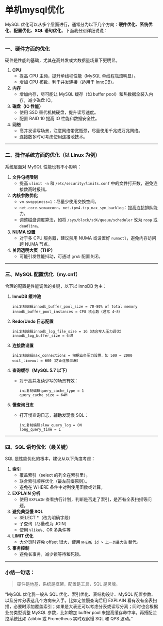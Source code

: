 # 单机mysql优化

MySQL 优化可以从多个层面进行，通常分为以下几个方向：**硬件优化、系统优化、配置优化、SQL 语句优化**。下面我分别详细说说：

------

### 一、硬件方面的优化

硬件是性能的基础，尤其在高并发或大数据量场景下更明显。

1. **CPU**
   - 提高 CPU 主频，提升单线程性能（MySQL 单线程瓶颈明显）。
   - 增加 CPU 核数，利于并发连接（适用于 InnoDB）。
2. **内存**
   - 增加内存，尽可能让 MySQL 缓存（如 buffer pool）和热数据全装入内存，减少磁盘 IO。
3. **磁盘（IO 性能）**
   - 使用 SSD 替代机械硬盘，提升读写速度。
   - 配置 RAID 10 提高 IO 性能和数据安全性。
4. **网络**
   - 高并发读写场景，注意网络带宽瓶颈，尽量使用千兆或万兆网络。
   - 连接数多时可考虑使用连接池技术。

------

### 二、操作系统方面的优化（以 Linux 为例）

系统层面对 MySQL 性能也有不小影响：

1. **文件句柄限制**
   - 提高 `ulimit -n` 和 `/etc/security/limits.conf` 中的文件打开数，避免连接数高时报错。
2. **内核参数优化**
   - `vm.swappiness=1`：尽量少使用交换空间。
   - `net.core.somaxconn`、`net.ipv4.tcp_max_syn_backlog`：提高连接排队能力。
   - 调整磁盘调度算法，如将 `/sys/block/sdX/queue/scheduler` 改为 `noop` 或 `deadline`。
3. **NUMA 设置**
   - 对于多 CPU 服务器，建议禁用 NUMA 或设置好 `numactl`，避免内存访问跨 NUMA 节点。
4. **关闭透明大页（THP）**
   - 可能引发性能抖动，可通过 `grub` 配置关闭。

------

### 三、MySQL 配置优化（my.cnf）

合理的配置是性能调优的关键，以下以 InnoDB 为主：

1. **InnoDB 缓冲池**

   ```
   ini复制编辑innodb_buffer_pool_size = 70-80% of total memory
   innodb_buffer_pool_instances = CPU 核心数（通常 4~8）
   ```

2. **Redo/Undo 日志配置**

   ```
   ini复制编辑innodb_log_file_size = 1G（结合写入压力调优）
   innodb_log_buffer_size = 64M
   ```

3. **连接数设置**

   ```
   ini复制编辑max_connections = 根据业务压力设置，如 500 ~ 2000
   wait_timeout = 600（防止连接泄漏）
   ```

4. **查询缓存（MySQL 5.7 以下）**

   - 对于高并发读少写的场景有效：

     ```
     ini复制编辑query_cache_type = 1
     query_cache_size = 64M
     ```

5. **慢查询日志**

   - 打开慢查询日志，辅助发现慢 SQL：

     ```
     ini复制编辑slow_query_log = ON
     long_query_time = 1
     ```

------

### 四、SQL 语句优化（最关键）

SQL 是性能优化的根本，建议从以下角度考虑：

1. **索引**
   - 覆盖索引（select 的列全在索引里）。
   - 联合索引顺序优化（最左前缀原则）。
   - 避免在 WHERE 条件中对列使用函数或计算。
2. **EXPLAIN 分析**
   - 使用 `EXPLAIN` 查看执行计划，判断是否走了索引，是否有全表扫描等问题。
3. **避免典型慢 SQL**
   - SELECT *（改为明确字段）
   - 子查询（尽量改为 JOIN）
   - 使用 `%like%`、OR 多条件等
4. **LIMIT 优化**
   - 大分页时避免 offset 很大，使用 `WHERE id > 上一页最大值` 替代。
5. **事务控制**
   - 避免长事务，减少锁等待和死锁。

------

### 小结一句话：

> 硬件是地基，系统是框架，配置是工具，SQL 是灵魂。



“MySQL 优化我一般从 SQL 优化、索引优化、表结构设计、MySQL 配置参数、以及分库分表这几个方向来入手。比如定位慢查询后用 EXPLAIN 看有没有全表扫描，必要时添加覆盖索引；如果是大表还可以考虑分表或读写分离；同时也会根据业务类型调整 MySQL 参数，比如增加 buffer pool 来提高缓存命中率。再搭配监控系统比如 Zabbix 或 Prometheus 实时观察慢 SQL 和 QPS 波动。”